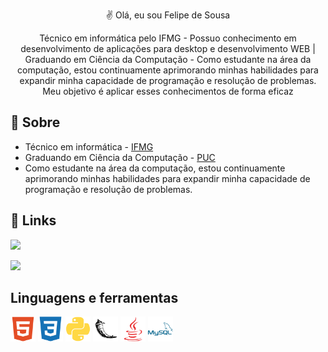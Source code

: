 <p align='center'> ✌ Olá, eu sou Felipe de Sousa </p>

<p align='center'>Técnico em informática pelo IFMG - Possuo conhecimento em desenvolvimento de aplicações para desktop e desenvolvimento WEB | Graduando em Ciência da Computação - Como estudante na área da computação, estou continuamente aprimorando minhas habilidades para expandir minha capacidade de programação e resolução de problemas. Meu objetivo é aplicar esses conhecimentos de forma eficaz </p>

<h2>💼 Sobre</h2>
<ul>
<li>Técnico em informática - <a href='https://www.ifmg.edu.br/portal' target='_blank'>IFMG</a></li>
<li>Graduando em Ciência da Computação - <a href='https://www.pucminas.br/' target='_blank'>PUC</a></li>
<li>Como estudante na área da computação, estou continuamente aprimorando minhas habilidades para expandir minha capacidade de programação e resolução de problemas.</li>
</ul>

<h2>🔗 Links</h2>
<a href='https://www.linkedin.com/in/fpsousamg/' target='_blank'><img src='https://img.shields.io/badge/linkedin-0A66C2?style=for-the-badge&logo=linkedin&logoColor=white'></a>

<a href='https://replit.com/@ilipe' height='30px' target='_blank'><img src='https://img.shields.io/badge/Replit-ilipe-orange' height='25'></a>

<h2>Linguagens e ferramentas</h2>
<a href='https://www.w3schools.com/html/'><img src='https://raw.githubusercontent.com/devicons/devicon/6910f0503efdd315c8f9b858234310c06e04d9c0/icons/html5/html5-plain.svg' height='40'></a> <a href='https://www.w3schools.com/css/'><img src='https://raw.githubusercontent.com/devicons/devicon/6910f0503efdd315c8f9b858234310c06e04d9c0/icons/css3/css3-plain.svg' height='40'></a> <a href='https://www.w3schools.com/python/'><img src='https://raw.githubusercontent.com/devicons/devicon/6910f0503efdd315c8f9b858234310c06e04d9c0/icons/python/python-plain.svg' height='40'></a> <a href='https://flask.palletsprojects.com/en/3.0.x/'><img src='https://raw.githubusercontent.com/devicons/devicon/6910f0503efdd315c8f9b858234310c06e04d9c0/icons/flask/flask-original.svg' height='40'></a> <a href='https://www.java.com/pt-BR/'><img src='https://raw.githubusercontent.com/devicons/devicon/6910f0503efdd315c8f9b858234310c06e04d9c0/icons/java/java-plain.svg' height='40'></a> <a href='https://www.mysql.com/'><img src='https://raw.githubusercontent.com/devicons/devicon/6910f0503efdd315c8f9b858234310c06e04d9c0/icons/mysql/mysql-plain-wordmark.svg' height='40'></a>
